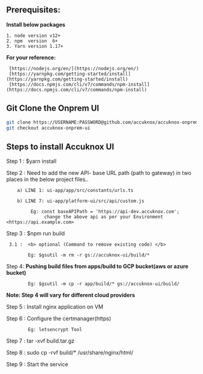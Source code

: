 ## Prerequisites:  

<b>Install below packages</b>
 
    1. node version v12+  
    2. npm  version  6+
    3. Yarn version 1.17+

<b>For your reference:</b>
 
     [https://nodejs.org/en/](https://nodejs.org/en/)
     [https://yarnpkg.com/getting-started/install](https://yarnpkg.com/getting-started/install)
     [https://docs.npmjs.com/cli/v7/commands/npm-install](https://docs.npmjs.com/cli/v7/commands/npm-install)


## Git Clone the Onprem UI
```sh
git clone https://USERNAME:PASSWORD@github.com/accuknox/accuknox-onprem.git
git checkout accuknox-onprem-ui
```


## Steps to install Accuknox UI 

Step 1 : $yarn install

Step 2 : Need to add the new API- base URL path (path to gateway) in two places in the below project files..
      
        a) LINE 1: ui-app/app/src/constants/urls.ts

        b) LINE 7: ui-app/platform-ui/src/api/custom.js

             Eg: const baseAPIPath = 'https://api-dev.accuknox.com'; 
                  change the above api as per your Environment <https://api.example.com>

Step 3 : $npm run build

     3.1 :  <b> optional (Command to remove existing code) </b>

            Eg: $gsutil -m rm -r gs://accuknox-ui/build/*

Step 4: <b> Pushing build files from apps/build to GCP bucket(aws or azure bucket)  </b>

            Eg: $gsutil -m cp -r app/build/* gs://accuknox-ui/build/


<b> Note: Step 4 will vary for different cloud providers </b> 


Step 5 : Install nginx application on VM

Step 6 : Configure the certmanager(https) 
        
            Eg: letsencrypt Tool

Step 7 : tar -xvf build.tar.gz

Step 8 : sudo cp -rvf build/* /usr/share/nginx/html/

Step 9 : Start the service

